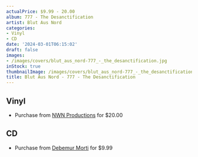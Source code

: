 ```yaml
---
actualPrice: $9.99 - 20.00
album: 777 - The Desanctification
artist: Blut Aus Nord
categories:
- Vinyl
- CD
date: '2024-03-01T06:15:02'
draft: false
images:
- /images/covers/blut_aus_nord-777_-_the_desanctification.jpg
inStock: true
thumbnailImage: /images/covers/blut_aus_nord-777_-_the_desanctification-thumb.jpg
title: Blut Aus Nord - 777 - The Desanctification
---
```


## Vinyl
* Purchase from [NWN Productions](http://shop.nwnprod.com/index.php?route=product/product&path=75&product_id=45484&sort=pd.name&order=ASC) for $20.00
## CD
* Purchase from [Debemur Morti](https://debemurmorti.aisamerch.com/item/74836) for $9.99

